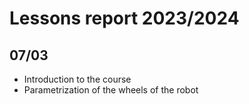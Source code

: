 # Lessons report 2023/2024

## 07/03
- Introduction to the course
- Parametrization of the wheels of the robot
